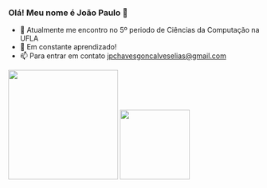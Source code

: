 ### Olá! Meu nome é João Paulo 👋

- 🔭 Atualmente me encontro no 5º periodo de Ciências da Computação na UFLA
- 🌱 Em constante aprendizado!
- 📫 Para entrar em contato jpchavesgoncalveselias@gmail.com



<img height="220em" src="https://github-readme-stats.vercel.app/api?username=joaopchav&show_icons=true&theme=gotham&incluse_all_commits=true&cout_private=true"/>
<img height="140em" src="https://github-readme-stats.vercel.app/api/top-langs/?username=joaopchav&layout=compact=langs_count=8&theme=gotham"/>
